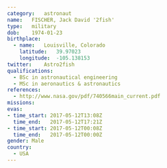 ```yaml
---
category:	astronaut
name:	FISCHER, Jack David '2fish'
type:	military
dob:	1974-01-23
birthplace:
  - name:	Louisville, Colorado
    latitude:	39.97023
    longitude:	-105.138153
twitter:	Astro2fish
qualifications:
  - BSc in astronautical engineering
  - MSc in aeronautics & astronautics
references:
  - http://www.nasa.gov/pdf/740566main_current.pdf
missions:
evas:
- time_start: 2017-05-12T13:08Z
  time_end:   2017-05-12T17:21Z
- time_start: 2017-05-12T00:08Z
  time_end:   2017-05-12T00:00Z
gender:	Male
country:
  - USA
---
```

